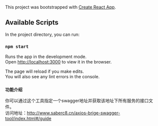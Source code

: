 This project was bootstrapped with [Create React App](https://github.com/facebook/create-react-app).

## Available Scripts

In the project directory, you can run:

### `npm start`

Runs the app in the development mode.<br />
Open [http://localhost:3000](http://localhost:3000) to view it in the browser.

The page will reload if you make edits.<br />
You will also see any lint errors in the console.

### `功能介绍`

你可以通过这个工具指定一个swagger地址并获取该地址下所有服务的接口文件。<br />
访问地址：http://www.saberc8.cn/axios-brige-swagger-tool/index.html#/guide